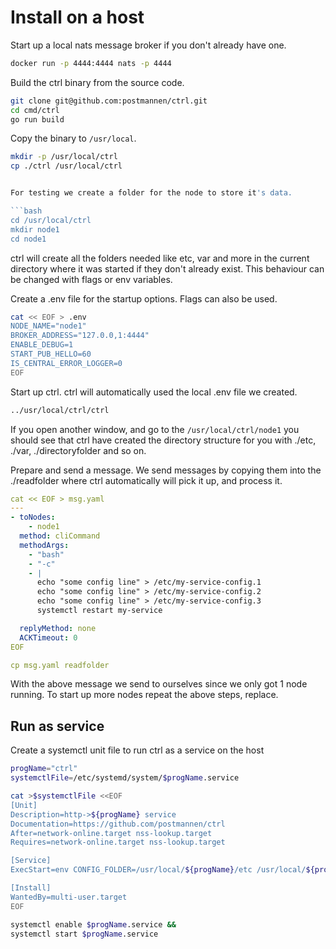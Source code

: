# Install on a host

Start up a local nats message broker if you don't already have one.

```bash
docker run -p 4444:4444 nats -p 4444
```

Build the ctrl binary from the source code.

```bash
git clone git@github.com:postmannen/ctrl.git
cd cmd/ctrl
go run build
```

Copy the binary to `/usr/local`.

```bash
mkdir -p /usr/local/ctrl
cp ./ctrl /usr/local/ctrl
```

```bash

For testing we create a folder for the node to store it's data.

```bash
cd /usr/local/ctrl
mkdir node1
cd node1
```

ctrl will create all the folders needed like etc, var and more in the current directory where it was started if they don't already exist. This behaviour can be changed with flags or env variables.

Create a .env file for the startup options. Flags can also be used.

```bash
cat << EOF > .env
NODE_NAME="node1"
BROKER_ADDRESS="127.0.0,1:4444"
ENABLE_DEBUG=1
START_PUB_HELLO=60
IS_CENTRAL_ERROR_LOGGER=0
EOF
```

Start up ctrl. ctrl will automatically used the local .env file we created.

```bash
../usr/local/ctrl/ctrl
```

If you open another window, and go to the `/usr/local/ctrl/node1` you should see that ctrl have created the directory structure for you with ./etc, ./var, ./directoryfolder and so on.

Prepare and send a message. We send messages by copying them into the ./readfolder where ctrl automatically will pick it up, and process it.

```yaml
cat << EOF > msg.yaml
---
- toNodes:
    - node1
  method: cliCommand
  methodArgs:
    - "bash"
    - "-c"
    - |
      echo "some config line" > /etc/my-service-config.1
      echo "some config line" > /etc/my-service-config.2
      echo "some config line" > /etc/my-service-config.3
      systemctl restart my-service

  replyMethod: none
  ACKTimeout: 0
EOF

cp msg.yaml readfolder
```

With the above message we send to ourselves since we only got 1 node running. To start up more nodes repeat the above steps, replace.

## Run as service

Create a systemctl unit file to run ctrl as a service on the host

```bash
progName="ctrl"
systemctlFile=/etc/systemd/system/$progName.service

cat >$systemctlFile <<EOF
[Unit]
Description=http->${progName} service
Documentation=https://github.com/postmannen/ctrl
After=network-online.target nss-lookup.target
Requires=network-online.target nss-lookup.target

[Service]
ExecStart=env CONFIG_FOLDER=/usr/local/${progName}/etc /usr/local/${progName}/${progName}

[Install]
WantedBy=multi-user.target
EOF

systemctl enable $progName.service &&
systemctl start $progName.service
```
